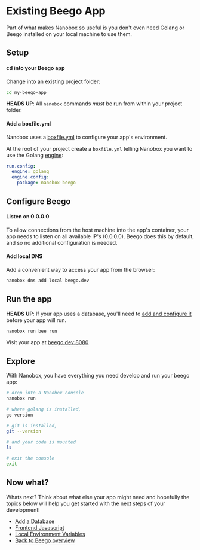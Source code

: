 # Existing Beego App
Part of what makes Nanobox so useful is you don't even need Golang or Beego installed on your local machine to use them.

## Setup

#### cd into your Beego app
Change into an existing project folder:

```bash
cd my-beego-app
```

**HEADS UP**: All `nanobox` commands *must* be run from within your project folder.

#### Add a boxfile.yml
Nanobox uses a <a href="https://docs.nanobox.io/boxfile/" target="\_blank">boxfile.yml</a> to configure your app's environment.

At the root of your project create a `boxfile.yml` telling Nanobox you want to use the Golang <a href="https://docs.nanobox.io/engines/" target="\_blank">engine</a>:

```yaml
run.config:
  engine: golang
  engine.config:
    package: nanobox-beego
```

## Configure Beego

#### Listen on 0.0.0.0
To allow connections from the host machine into the app's container, your app needs to listen on all available IP's (0.0.0.0). Beego does this by default, and so no additional configuration is needed.

#### Add local DNS
Add a convenient way to access your app from the browser:

```bash
nanobox dns add local beego.dev
```

## Run the app
**HEADS UP**: If your app uses a database, you'll need to [add and configure it](/golang/beego/add-a-database) before your app will run.

```bash
nanobox run bee run
```

Visit your app at <a href="http://beego.dev:8080" target="\_blank">beego.dev:8080</a>

## Explore
With Nanobox, you have everything you need develop and run your beego app:

```bash
# drop into a Nanobox console
nanobox run

# where golang is installed,
go version

# git is installed,
git --version

# and your code is mounted
ls

# exit the console
exit
```

## Now what?
Whats next? Think about what else your app might need and hopefully the topics below will help you get started with the next steps of your development!

* [Add a Database](/golang/beego/add-a-database)
* [Frontend Javascript](/golang/beego/frontend-javascript)
* [Local Environment Variables](/golang/beego/local-evars)
* [Back to Beego overview](/golang/beego)

